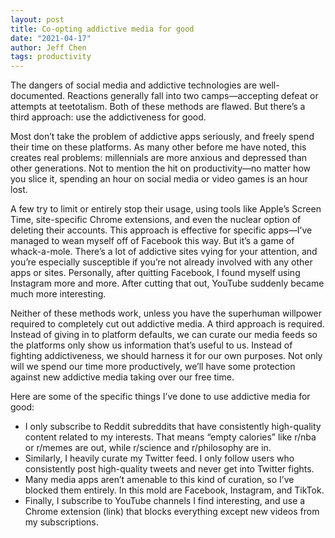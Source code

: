 ```yaml
---
layout: post
title: Co-opting addictive media for good
date: "2021-04-17"
author: Jeff Chen
tags: productivity
---
```


The dangers of social media and addictive technologies are well-documented. Reactions generally fall into two camps—accepting defeat or attempts at teetotalism. Both of these methods are flawed. But there’s a third approach: use the addictiveness for good.

<!-- excerpt -->

Most don’t take the problem of addictive apps seriously, and freely spend their time on these platforms. As many other before me have noted, this creates real problems: millennials are more anxious and depressed than other generations. Not to mention the hit on productivity—no matter how you slice it, spending an hour on social media or video games is an hour lost.

A few try to limit or entirely stop their usage, using tools like Apple’s Screen Time, site-specific Chrome extensions, and even the nuclear option of deleting their accounts. This approach is effective for specific apps—I’ve managed to wean myself off of Facebook this way. But it’s a game of whack-a-mole. There’s a lot of addictive sites vying for your attention, and you’re especially susceptible if you’re not already involved with any other apps or sites. Personally, after quitting Facebook, I found myself using Instagram more and more. After cutting that out, YouTube suddenly became much more interesting.

Neither of these methods work, unless you have the superhuman willpower required to completely cut out addictive media. A third approach is required. Instead of giving in to platform defaults, we can curate our media feeds so the platforms only show us information that’s useful to us. Instead of fighting addictiveness, we should harness it for our own purposes. Not only will we spend our time more productively, we’ll have some protection against new addictive media taking over our free time.

Here are some of the specific things I’ve done to use addictive media for good:

- I only subscribe to Reddit subreddits that have consistently high-quality content related to my interests. That means “empty calories” like r/nba or r/memes are out, while r/science and r/philosophy are in.
- Similarly, I heavily curate my Twitter feed. I only follow users who consistently post high-quality tweets and never get into Twitter fights.
- Many media apps aren’t amenable to this kind of curation, so I’ve blocked them entirely. In this mold are Facebook, Instagram, and TikTok.
- Finally, I subscribe to YouTube channels I find interesting, and use a Chrome extension (link) that blocks everything except new videos from my subscriptions.
